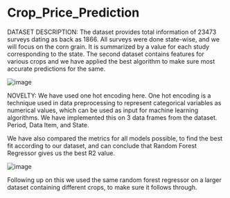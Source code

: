 # Crop_Price_Prediction

DATASET DESCRIPTION:
The dataset provides total information of 23473
surveys dating as back as 1866. All surveys were
done state-wise, and we will focus on the corn
grain. It is summarized by a value for each study
corresponding to the state.
The second dataset contains features for various
crops and we have applied the best algorithm to
make sure most accurate predictions for the same.

![image](https://github.com/Mufid-Vahora/Crop_Price_Prediction/assets/77350851/1a7519c9-0796-492b-8175-6a205d35abe5)


NOVELTY:
We have used one hot encoding here. One hot
encoding is a technique used in data
preprocessing to represent categorical variables
as numerical values, which can be used as input
for machine learning algorithms.
We have implemented this on 3 data frames from
the dataset. Period, Data Item, and State.

We have also compared the metrics for all models
possible, to find the best fit according to our
dataset, and can conclude that Random Forest
Regressor gives us the best R2 value.

![image](https://github.com/Mufid-Vahora/Crop_Price_Prediction/assets/77350851/99b9703b-8a8b-4ad0-8315-f5b7c75c6e2d)

Following up on this we used the same random
forest regressor on a larger dataset containing
different crops, to make sure it follows through.
